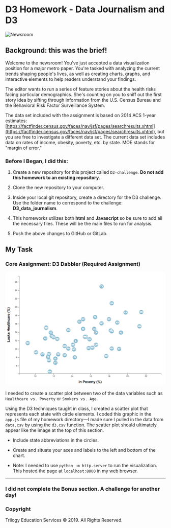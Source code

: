 # D3 Homework - Data Journalism and D3

![Newsroom](https://media.giphy.com/media/v2xIous7mnEYg/giphy.gif)

## Background: this was the brief!

Welcome to the newsroom! You've just accepted a data visualization position for a major metro paper. You're tasked with analyzing the current trends shaping people's lives, as well as creating charts, graphs, and interactive elements to help readers understand your findings.

The editor wants to run a series of feature stories about the health risks facing particular demographics. She's counting on you to sniff out the first story idea by sifting through information from the U.S. Census Bureau and the Behavioral Risk Factor Surveillance System.

The data set included with the assignment is based on 2014 ACS 1-year estimates: [https://factfinder.census.gov/faces/nav/jsf/pages/searchresults.xhtml](https://factfinder.census.gov/faces/nav/jsf/pages/searchresults.xhtml), but you are free to investigate a different data set. The current data set includes data on rates of income, obesity, poverty, etc. by state. MOE stands for "margin of error."

### Before I Began, I did this:

1. Create a new repository for this project called `D3-challenge`. **Do not add this homework to an existing repository**.

2. Clone the new repository to your computer.

3. Inside your local git repository, create a directory for the D3 challenge. Use the folder name to correspond to the challenge: **D3_data_journalism**.

4. This homeworks utilizes both **html** and **Javascript** so be sure to add all the necessary files. These will be the main files to run for analysis.

5. Push the above changes to GitHub or GitLab.

## My Task

### Core Assignment: D3 Dabbler (Required Assignment)

![4-scatter](Images/4-scatter.jpg)

I needed to create a scatter plot between two of the data variables such as `Healthcare vs. Poverty` or `Smokers vs. Age`.

Using the D3 techniques taught in class, I created a scatter plot that represents each state with circle elements. I coded this graphic in the `app.js` file of my homework directory—I made sure I pulled in the data from `data.csv` by using the `d3.csv` function. The scatter plot should ultimately appear like the image at the top of this section.

* Include state abbreviations in the circles.

* Create and situate your axes and labels to the left and bottom of the chart.

* Note: I needed to use `python -m http.server` to run the visualization. This hosted the page at `localhost:8000` in my web browser.

- - -

### I did not complete the Bonus section. A challenge for another day!

### Copyright

Trilogy Education Services © 2019. All Rights Reserved.
